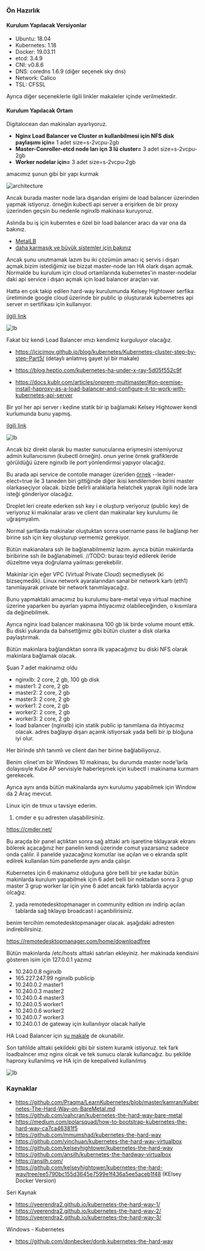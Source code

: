 ### Ön Hazırlık

#### Kurulum Yapılacak Versiyonlar

- Ubuntu: 18.04
- Kubernetes: 1.18
- Docker: 19.03.11
- etcd: 3.4.9
- CNI: v0.8.6
- DNS: coredns 1.6.9 (diğer seçenek sky dns)
- Network: Calico
- TSL: CFSSL

Ayrıca diğer seçeneklerle ilgili linkler makaleler içinde verilmektedir.


#### Kurulum Yapılacak Ortam

Digitalocean dan makinaları ayarlıyoruz.

- __Nginx Load Balancer ve Cluster ın kullanbilmesi için NFS disk paylaşımı için=__ 1 adet size=s-2vcpu-2gb
- __Master-Conroller-etcd node ları içn 3 lü cluster=__ 3 adet size=s-2vcpu-2gb
- __Worker nodelar için=__ 3 adet size=s-2vcpu-2gb

amacımız şunun gibi bir yapı kurmak

![architecture](files/stacked_etcd_cluster.png)


Ancak burada master node lara dışarıdan erişimi de load balancer üzerinden yapmak istiyoruz. örneğin kubectl api server a erişirken de bir proxy üzerinden geçsin bu nedenle nginxlb makinasıı kuruyoruz.

Aslında bu iş için kuberntes e özel bir load balancer aracı da var ona da bakınız.  

- [MetalLB](https://metallb.universe.tf/) 
- [daha karmaşık ve büyük sistemler için bakınız](https://rancher.com/learning-paths/building-a-highly-available-kubernetes-cluster/)

Ancak şunu unutmamak lazım bu iki çözümün amacı iç servis i dışarı açmak.bizim istediğimiz ise bizzat master-node ları HA olark dışarı açmak. Normalde bu kurulum için cloud ortamlarında kubernetes'in master-nodelar daki api service i dışarı açmak için load balancer araçları var. 

Hatta en çok takip edilen hard-way kurulumunda Kelsey Hightower serfika üretiminde google cloud üzerinde bir public ip oluşturarak kubernetres api server ın sertifikası için kullanıyor.

[ilgili link](https://github.com/kelseyhightower/kubernetes-the-hard-way/blob/master/docs/04-certificate-authority.md#the-kubernetes-api-server-certificate)

![lb](files/external-load-balanced-k8s-apiserver.png)


Fakat biz kendi Load Balancer ımızı kendimiz kurguluyor olacağız.


- https://icicimov.github.io/blog/kubernetes/Kubernetes-cluster-step-by-step-Part5/ (detaylı anlatmış gayet iyi bir makale)

- https://blog.heptio.com/kubernetes-ha-under-x-ray-5d05f552c9f

- https://docs.kublr.com/articles/onprem-multimaster/#on-premise-install-haproxy-as-a-load-balancer-and-configure-it-to-work-with-kubernetes-api-server


Bir yol her api server ı kedine statik bir ip bağlamaki Kelsey Hightower kendi kurlumunda bunu yapmış. 


[ilgili link](https://github.com/kelseyhightower/kubernetes-the-hard-way/blob/master/docs/04-certificate-authority.md#the-kubernetes-api-server-certificate)

![lb](files/lb.png)

Ancak biz direkt olarak bu master sunucularına erişmesini istemiyoruz admin kullanıcısının (kubectl örneğin). onun yerine örnek grafiklerde görüldüğü üzere nginxlb ile port yönlendirmsi yapıyor olacağız.

Bu arada api service de contolle manager üzeriden [örnek](https://github.com/kelseyhightower/kubernetes-the-hard-way/blob/master/docs/08-bootstrapping-kubernetes-controllers.md#configure-the-kubernetes-controller-manager) --leader-elect=true ile 3 taneden biri gittiğinde diğer ikisi kendilernden birini master olarkaseçiyor olacak. bizde belirli aralıklarla helatchek yaprak ilgili node lara isteği gönderiyor olacağız. 

Droplet leri create ederken ssh key i e oluşturp veriyoruz (public key) de veriyoruz ki makinalar arası ve client dan makinalar key kurulumu ile uğraşmyalım.

Normal şartlarda makinalar oluştuktan sonra username pass ile bağlanıp her birine ssh için key oluşturup vermemiz gerekiyor.

Bütün makianalara ssh ile bağlanabilmemiz lazım. ayrıca bütün makinlarda biribirine ssh ile bağlanabimeli. //TODO: burası teyid edilerek ileride düzeltme veya doğrulama yaılması gerekebilir.


Makinlar için eğer VPC (Virtual Private Cloud)
 seçmediysek (ki bizseçmedik). Linux network ayaralarından sanal bir network kartı (eth1) tanımlayarak private bir network tanımlayacağız.

Bunu yapmaktaki amacımız bu kurulumu bare-metal veya virtual machine üzerine yaparken bu ayarları yapma ihtiyacımız olabileceğinden,  o kısımlara da değinebilmek.

Ayrıca nginx load balancer makinasına 100 gb lık birde volume mount ettik. Bu diski yukarıda da bahsettğimiz gibi bütün cluster a disk olarka paylaştırmak.

Bütün makinlara bağlandıktan sonra ilk yapacağımız bu diski NFS olarak makinlara bağlamak olacak.

Şuan 7 adet makinamız oldu

- nginxlb: 2 core, 2 gb, 100 gb disk
- master1: 2 core, 2 gb
- master2: 2 core, 2 gb
- master3: 2 core, 2 gb
- worker1: 2 core, 2 gb
- worker2: 2 core, 2 gb
- worker3: 2 core, 2 gb
- load balancer (nginxlb) için statik public ip tanımlaına da ihtiyacmız olacak. adres bağlayıp dışarı açamk istiyorsak yada belli bir ip bloğuna iyi olur.


Her birinde shh tanımlı ve client dan her birine bağlabiliyoruz. 

Benim clinet'ım bir Windows 10 makinası, bu durumda master node'larla dolayısıyle Kube AP servisiyle haberleşmek için kubectl i makinama kurmam gerekecek. 

Ayrıca aynı anda bütün makinalarda aynı kurulumu yapabilmek için Window da 2 Araç mevcut.

Linux için de tmux u tavsiye ederim.

1. cmder e şu adresten ulaşabilirsiniz. 

https://cmder.net/

Bu araçda bir panel açtıktan sonra sağ alttaki artı işaretine tıklayarak ekranı bölerek açacağınız her panelin kendi üzerinde comut yazarsanız sadece onda çalılır. il panelde yazacağınız komutlar ise açılan ve o ekranda split edilrek kullanılan tüm panellerde aynı anda çalışır.

Kubernetes için 6 makinamız olduğuna göre belli bir yre kadar bütün makinlarda kurulum yapabilmek için 6 adet belli bir noktadan sonra 3 grup master 3 grup worker lar için yine 6 adet ancak farklı tablarda açıyor olcağız. 

2. yada remotedesktopmanager ın community edition ını indirip  açılan tablarda sağ tıklayıp broadcast i açanbilirisiniz.

benim tercihim remotedesktopmanager olacak. aşağıdaki adresten indirebilirsiniz.

https://remotedesktopmanager.com/home/downloadfree

Bütün makinlarda /etc/hosts alttaki satırları ekleyiniz. her makinada kendisini gösteren isim için 127.0.0.1 yazınız


- 10.240.0.8 nginxlb 
- 165.227.247.99 nginxlb publicip
- 10.240.0.2 master1
- 10.240.0.3 master2
- 10.240.0.4 master3
- 10.240.0.5 worker1
- 10.240.0.6 worker2
- 10.240.0.7 worker3
- 10.240.0.1 de gateway için kullanılıyor olacak haliyle

HA Load Balancer için [şu makale](https://medium.com/@sliit.sk95/managing-failovers-with-keepalived-haproxy-c8de98d0c96e) de okunabilir.

Son tahlilde alttaki şekildeki gibi bir sistem kuramk istiyoruz. tek fark loadbalncer ımız nginx olcak ve tek sunucu olarak kullancağız. bu şekilde haproxy kullanılmış ve HA için de keepalived kullanılmış

![lb](files/overview.png)


### Kaynaklar

- https://github.com/Praqma/LearnKubernetes/blob/master/kamran/Kubernetes-The-Hard-Way-on-BareMetal.md
- https://github.com/oahcran/kubernetes-the-hard-way-bare-metal
- https://medium.com/polarsquad/how-to-bootstrap-kubernetes-the-hard-way-ca7ca46381f5
- https://github.com/mmumshad/kubernetes-the-hard-way
- https://github.com/yinchuan/kubernetes-the-hard-way-virtualbox
- https://github.com/kelseyhightower/kubernetes-the-hard-way
- https://github.com/ansilh/kubernetes-the-hardway-virtualbox
- https://ansilh.com/
- https://github.com/kelseyhightower/kubernetes-the-hard-way/tree/ee5790bc155d3645e7599e1f436a5ee5aceb1f48 (KElsey Docker Version)

Seri Kaynak

- https://veerendra2.github.io/kubernetes-the-hard-way-1/
- https://veerendra2.github.io/kubernetes-the-hard-way-2/
- https://veerendra2.github.io/kubernetes-the-hard-way-3/

Windows - Kubernetes

- https://github.com/donbecker/donb.kubernetes-the-hard-way
